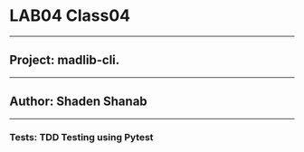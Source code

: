 # LAB04 Class04

-----------

## Project: madlib-cli.

-----------

## Author: Shaden Shanab

-----------

### Tests: TDD Testing using Pytest